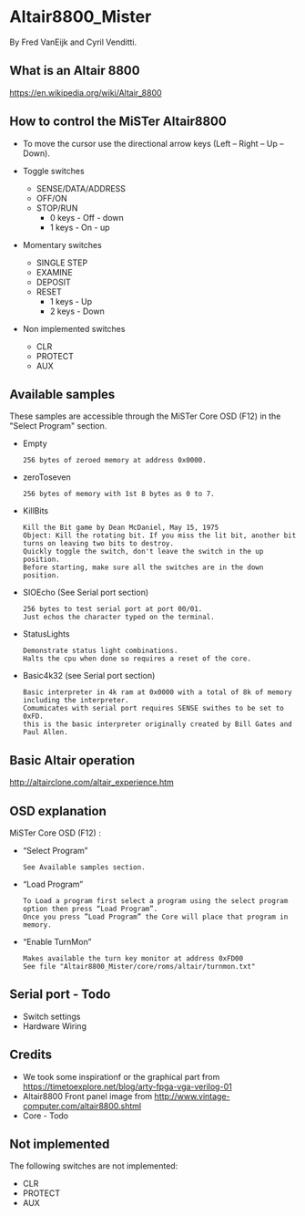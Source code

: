 Altair8800_Mister
=================
By Fred VanEijk and Cyril Venditti.

## What is an Altair 8800
https://en.wikipedia.org/wiki/Altair_8800

## How to control the MiSTer Altair8800
- To move the cursor use the directional arrow keys (Left – Right – Up – Down).

- Toggle switches
  - SENSE/DATA/ADDRESS
  - OFF/ON
  - STOP/RUN
    - 0 keys - Off - down
    - 1 keys - On - up

- Momentary switches
  - SINGLE STEP
  - EXAMINE
  - DEPOSIT
  - RESET
    - 1 keys - Up
    - 2 keys - Down

- Non implemented switches
  - CLR
  - PROTECT
  - AUX

## Available samples 
These samples are accessible through the MiSTer Core OSD (F12) in the "Select Program" section. 

- Empty

      256 bytes of zeroed memory at address 0x0000.

- zeroToseven

      256 bytes of memory with 1st 8 bytes as 0 to 7.
          
- KillBits

      Kill the Bit game by Dean McDaniel, May 15, 1975
      Object: Kill the rotating bit. If you miss the lit bit, another bit turns on leaving two bits to destroy. 
      Quickly toggle the switch, don't leave the switch in the up position. 
      Before starting, make sure all the switches are in the down position.
       
- SIOEcho (See Serial port section)

      256 bytes to test serial port at port 00/01.
      Just echos the character typed on the terminal.
  
- StatusLights

      Demonstrate status light combinations.
      Halts the cpu when done so requires a reset of the core.

- Basic4k32 (see Serial port section)

      Basic interpreter in 4k ram at 0x0000 with a total of 8k of memory including the interpreter.
      Comumicates with serial port requires SENSE swithes to be set to 0xFD.
      this is the basic interpreter originally created by Bill Gates and Paul Allen.

## Basic Altair operation
http://altairclone.com/altair_experience.htm

## OSD explanation
MiSTer Core OSD (F12) :

- “Select Program”

      See Available samples section.

- “Load Program”

      To Load a program first select a program using the select program option then press “Load Program”. 
      Once you press ”Load Program” the Core will place that program in memory.

- “Enable TurnMon” 

      Makes available the turn key monitor at address 0xFD00
      See file "Altair8800_Mister/core/roms/altair/turnmon.txt"
  
## Serial port - Todo
- Switch settings
- Hardware Wiring  

## Credits
  - We took some inspirationf or the graphical part from https://timetoexplore.net/blog/arty-fpga-vga-verilog-01
  - Altair8800 Front panel image from http://www.vintage-computer.com/altair8800.shtml
  - Core - Todo

## Not implemented
The following switches are not implemented:
   - CLR
   - PROTECT
   - AUX

